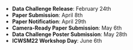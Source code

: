 
- __Data Challenge Release__: February 24th
- __Paper Submission__: April 8th
- __Paper Notification__: April 29th
- __Camera-Ready Paper Submission__: May 6th
- __Data Challenge Poster Submission__: May 28th
- __ICWSM22 Workshop Day__: June 6th 
